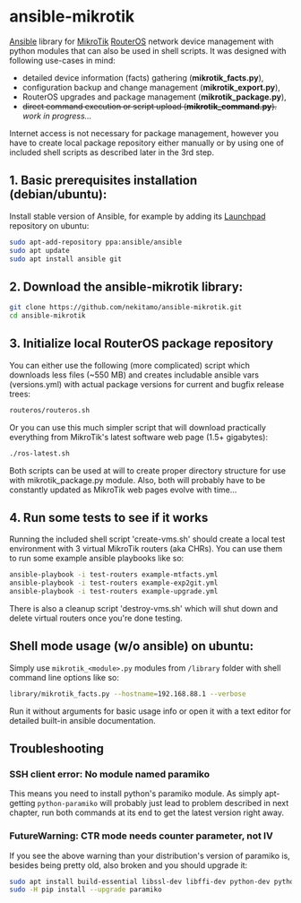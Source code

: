 # ansible-mikrotik
[Ansible](https://www.ansible.com/) library for [MikroTik](https://mikrotik.com/) [RouterOS](https://mikrotik.com/software) network device management with python modules that can also be used in shell scripts. It was designed with following use-cases in mind:
* detailed device information (facts) gathering (**mikrotik_facts.py**),
* configuration backup and change management (**mikrotik_export.py**),
* RouterOS upgrades and package management (**mikrotik_package.py**),
* ~~direct command execution or script upload (**mikrotik_command.py**).~~ _work in progress..._

Internet access is not necessary for package management, however you have to create local package repository either manually or by using one of included shell scripts as described later in the 3rd step.
## 1. Basic prerequisites installation (debian/ubuntu):
Install stable version of Ansible, for example by adding its [Launchpad](https://launchpad.net/~ansible/+archive/ubuntu/ansible) repository on ubuntu:
```sh
sudo apt-add-repository ppa:ansible/ansible
sudo apt update
sudo apt install ansible git
```
## 2. Download the ansible-mikrotik library:
```sh
git clone https://github.com/nekitamo/ansible-mikrotik.git
cd ansible-mikrotik
```
## 3. Initialize local RouterOS package repository
You can either use the following (more complicated) script which downloads less files (~550 MB) and creates includable ansible vars (versions.yml) with actual package versions for current and bugfix release trees:
```sh
routeros/routeros.sh
```
Or you can use this much simpler script that will download practically everything from MikroTik's latest software web page (1.5+ gigabytes):
```sh
./ros-latest.sh
```
Both scripts can be used at will to create proper directory structure for use with mikrotik_package.py module. Also, both will probably have to be constantly updated as MikroTik web pages evolve with time...
## 4. Run some tests to see if it works
Running the included shell script 'create-vms.sh' should create a local test environment with 3 virtual MikroTik routers (aka CHRs). You can use them to run some example ansible playbooks like so:
```sh
ansible-playbook -i test-routers example-mtfacts.yml
ansible-playbook -i test-routers example-exp2git.yml
ansible-playbook -i test-routers example-upgrade.yml
```
There is also a cleanup script 'destroy-vms.sh' which will shut down and delete virtual routers once you're done testing.
## Shell mode usage (w/o ansible) on ubuntu:
Simply use `mikrotik_<module>.py` modules from `/library` folder with shell command line options like so:
```sh
library/mikrotik_facts.py --hostname=192.168.88.1 --verbose
```
Run it without arguments for basic usage info or open it with a text editor for detailed built-in ansible documentation.
## Troubleshooting
### SSH client error: No module named paramiko
This means you need to install python's paramiko module. As simply apt-getting `python-paramiko` will probably just lead to problem described in next chapter, run both commands at its end to get the latest version right away.
### FutureWarning: CTR mode needs counter parameter, not IV
If you see the above warning than your distribution's version of paramiko is, besides being pretty old, also broken and you should upgrade it:
```sh
sudo apt install build-essential libssl-dev libffi-dev python-dev python-pip
sudo -H pip install --upgrade paramiko
```